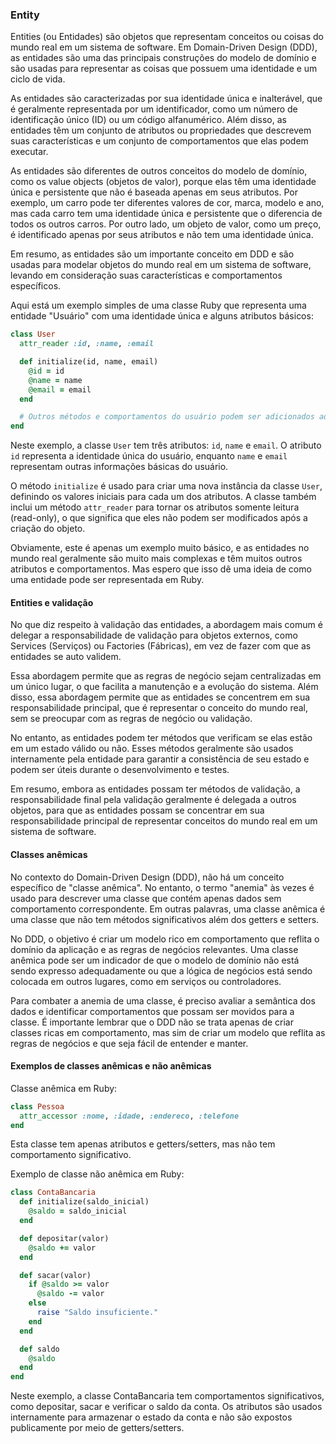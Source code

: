 ### Entity

Entities (ou Entidades) são objetos que representam conceitos ou coisas do mundo real em um sistema de software. Em Domain-Driven Design (DDD), as entidades são uma das principais construções do modelo de domínio e são usadas para representar as coisas que possuem uma identidade e um ciclo de vida.

As entidades são caracterizadas por sua identidade única e inalterável, que é geralmente representada por um identificador, como um número de identificação único (ID) ou um código alfanumérico. Além disso, as entidades têm um conjunto de atributos ou propriedades que descrevem suas características e um conjunto de comportamentos que elas podem executar.

As entidades são diferentes de outros conceitos do modelo de domínio, como os value objects (objetos de valor), porque elas têm uma identidade única e persistente que não é baseada apenas em seus atributos. Por exemplo, um carro pode ter diferentes valores de cor, marca, modelo e ano, mas cada carro tem uma identidade única e persistente que o diferencia de todos os outros carros. Por outro lado, um objeto de valor, como um preço, é identificado apenas por seus atributos e não tem uma identidade única.

Em resumo, as entidades são um importante conceito em DDD e são usadas para modelar objetos do mundo real em um sistema de software, levando em consideração suas características e comportamentos específicos.

Aqui está um exemplo simples de uma classe Ruby que representa uma entidade "Usuário" com uma identidade única e alguns atributos básicos:

```ruby
class User
  attr_reader :id, :name, :email

  def initialize(id, name, email)
    @id = id
    @name = name
    @email = email
  end

  # Outros métodos e comportamentos do usuário podem ser adicionados aqui
end
```

Neste exemplo, a classe `User` tem três atributos: `id`, `name` e `email`. O atributo `id` representa a identidade única do usuário, enquanto `name` e `email` representam outras informações básicas do usuário.

O método `initialize` é usado para criar uma nova instância da classe `User`, definindo os valores iniciais para cada um dos atributos. A classe também inclui um método `attr_reader` para tornar os atributos somente leitura (read-only), o que significa que eles não podem ser modificados após a criação do objeto.

Obviamente, este é apenas um exemplo muito básico, e as entidades no mundo real geralmente são muito mais complexas e têm muitos outros atributos e comportamentos. Mas espero que isso dê uma ideia de como uma entidade pode ser representada em Ruby.

#### Entities e validação
No que diz respeito à validação das entidades, a abordagem mais comum é delegar a responsabilidade de validação para objetos externos, como Services (Serviços) ou Factories (Fábricas), em vez de fazer com que as entidades se auto validem.

Essa abordagem permite que as regras de negócio sejam centralizadas em um único lugar, o que facilita a manutenção e a evolução do sistema. Além disso, essa abordagem permite que as entidades se concentrem em sua responsabilidade principal, que é representar o conceito do mundo real, sem se preocupar com as regras de negócio ou validação.

No entanto, as entidades podem ter métodos que verificam se elas estão em um estado válido ou não. Esses métodos geralmente são usados internamente pela entidade para garantir a consistência de seu estado e podem ser úteis durante o desenvolvimento e testes.

Em resumo, embora as entidades possam ter métodos de validação, a responsabilidade final pela validação geralmente é delegada a outros objetos, para que as entidades possam se concentrar em sua responsabilidade principal de representar conceitos do mundo real em um sistema de software.

#### Classes anêmicas
No contexto do Domain-Driven Design (DDD), não há um conceito específico de "classe anêmica". No entanto, o termo "anemia" às vezes é usado para descrever uma classe que contém apenas dados sem comportamento correspondente. Em outras palavras, uma classe anêmica é uma classe que não tem métodos significativos além dos getters e setters.

No DDD, o objetivo é criar um modelo rico em comportamento que reflita o domínio da aplicação e as regras de negócios relevantes. Uma classe anêmica pode ser um indicador de que o modelo de domínio não está sendo expresso adequadamente ou que a lógica de negócios está sendo colocada em outros lugares, como em serviços ou controladores.

Para combater a anemia de uma classe, é preciso avaliar a semântica dos dados e identificar comportamentos que possam ser movidos para a classe. É importante lembrar que o DDD não se trata apenas de criar classes ricas em comportamento, mas sim de criar um modelo que reflita as regras de negócios e que seja fácil de entender e manter.

#### Exemplos de classes anêmicas e não anêmicas

Classe anêmica em Ruby:
```ruby
class Pessoa
  attr_accessor :nome, :idade, :endereco, :telefone
end
```

Esta classe tem apenas atributos e getters/setters, mas não tem comportamento significativo.

Exemplo de classe não anêmica em Ruby:

```ruby
class ContaBancaria
  def initialize(saldo_inicial)
    @saldo = saldo_inicial
  end

  def depositar(valor)
    @saldo += valor
  end

  def sacar(valor)
    if @saldo >= valor
      @saldo -= valor
    else
      raise "Saldo insuficiente."
    end
  end

  def saldo
    @saldo
  end
end
```

Neste exemplo, a classe ContaBancaria tem comportamentos significativos, como depositar, sacar e verificar o saldo da conta. Os atributos são usados internamente para armazenar o estado da conta e não são expostos publicamente por meio de getters/setters.